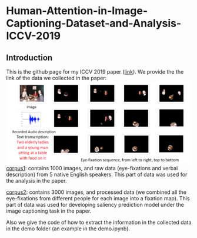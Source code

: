 # Human-Attention-in-Image-Captioning-Dataset-and-Analysis-ICCV-2019
## Introduction
This is the github page for my ICCV 2019 paper ([link](https://arxiv.org/abs/1903.02501)).
We provide the the link of the data we collected in the paper:
![picture](/fg/data.png)
[corpus1](https://drive.google.com/drive/folders/10XcVGCu-YODq0FjChy2BNfz9oIwTmyQc?usp=sharing): contains 1000 images, and raw data (eye-fixations and verbal description) from 5 native English speakers. This part of data was used for the analysis in the paper.

[corpus2](https://drive.google.com/drive/folders/1ghe3_7tdx2f3ejiKEnv6w_JJ39-9c9eB?usp=sharing): contains 3000 images, and processed data (we combined all the eye-fixations from different people for each image into a fixation map). This part of data was used for developing saliency prediction model under the image captioning task in the paper.

Also we give the code of how to extract the information in the collected data in the demo folder (an example in the demo.ipynb).
